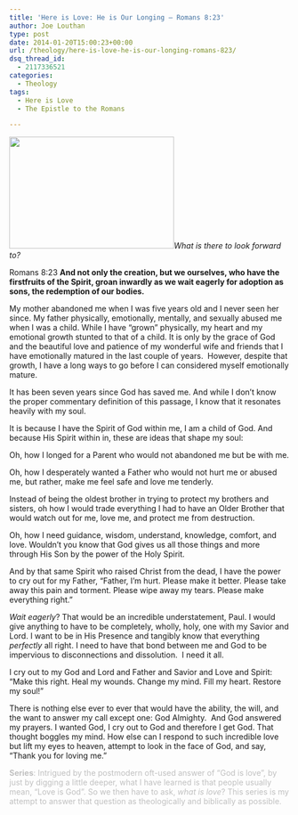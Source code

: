 ```yaml
---
title: 'Here is Love: He is Our Longing – Romans 8:23'
author: Joe Louthan
type: post
date: 2014-01-20T15:00:23+00:00
url: /theology/here-is-love-he-is-our-longing-romans-823/
dsq_thread_id:
  - 2117336521
categories:
  - Theology
tags:
  - Here is Love
  - The Epistle to the Romans

---
```

_<img class="alignright" src="https://i1.wp.com/2.bp.blogspot.com/-CIjokVY1aN0/UFCyhA9GYnI/AAAAAAAADJc/KOenAtr8Rxc/s1600/kid%2Blooking%2Bout%2Bwindow.jpg?resize=296%2C201" alt="" width="296" height="201" data-recalc-dims="1" />What is there to look forward to?_

Romans 8:23 **And not only the creation, but we ourselves, who have the firstfruits of the Spirit, groan inwardly as we wait eagerly for adoption as sons, the redemption of our bodies.**

My mother abandoned me when I was five years old and I never seen her since. My father physically, emotionally, mentally, and sexually abused me when I was a child. While I have “grown” physically, my heart and my emotional growth stunted to that of a child. It is only by the grace of God and the beautiful love and patience of my wonderful wife and friends that I have emotionally matured in the last couple of years.  However, despite that growth, I have a long ways to go before I can considered myself emotionally mature.

It has been seven years since God has saved me. And while I don’t know the proper commentary definition of this passage, I know that it resonates heavily with my soul.

It is because I have the Spirit of God within me, I am a child of God. And because His Spirit within in, these are ideas that shape my soul:

Oh, how I longed for a Parent who would not abandoned me but be with me.

Oh, how I desperately wanted a Father who would not hurt me or abused me, but rather, make me feel safe and love me tenderly.

Instead of being the oldest brother in trying to protect my brothers and sisters, oh how I would trade everything I had to have an Older Brother that would watch out for me, love me, and protect me from destruction.

Oh, how I need guidance, wisdom, understand, knowledge, comfort, and love. Wouldn’t you know that God gives us all those things and more through His Son by the power of the Holy Spirit.

And by that same Spirit who raised Christ from the dead, I have the power to cry out for my Father, “Father, I&#8217;m hurt. Please make it better. Please take away this pain and torment. Please wipe away my tears. Please make everything right.”

_Wait eagerly_? That would be an incredible understatement, Paul. I would give anything to have to be completely, wholly, holy, one with my Savior and Lord. I want to be in His Presence and tangibly know that everything _perfectly_ all right. I need to have that bond between me and God to be impervious to disconnections and dissolution.  I need it all.

I cry out to my God and Lord and Father and Savior and Love and Spirit: “Make this right. Heal my wounds. Change my mind. Fill my heart. Restore my soul!”

There is nothing else ever to ever that would have the ability, the will, and the want to answer my call except one: God Almighty.  And God answered my prayers. I wanted God, I cry out to God and therefore I get God. That thought boggles my mind. How else can I respond to such incredible love but lift my eyes to heaven, attempt to look in the face of God, and say, “Thank you for loving me.”

<span style="color: #c0c0c0;"><b>Series</b>: Intrigued by the postmodern oft-used answer of “God is love”, by just by digging a little deeper, what I have learned is that people usually mean, “Love is God”. So we then have to ask, <i>what is love</i>? This series is my attempt to answer that question as theologically and biblically as possible.</span>